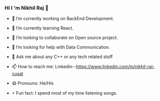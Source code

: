 ### Hi I 'm Nikhil Raj 👋

- 🔭 I’m currently working on BackEnd Development.
- 🌱 I’m currently learning React.
- 👯 I’m looking to collaborate on Open source project.
- 🤔 I’m looking for help with Data Communication.
- 💬 Ask me about any C++ or any tech related stuff
- 📫 How to reach me: Linkedin--https://www.linkedin.com/in/nikhil-raj-cusat

- 😄 Pronouns: He/His
- ⚡ Fun fact: I spend most of my time listening songs.

